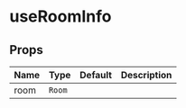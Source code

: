 <!--
!!!! Autogenerated File !!!!
This file was created by @livekit/components-docs-gen and should not be changed manually.
The contents of this file can be replaced at any time which would lead to the loss of all manual changes.
-->

# useRoomInfo


## Props

| Name | Type | Default | Description |
| --- | --- | --- | --- |
| room | `Room` |  |  |

